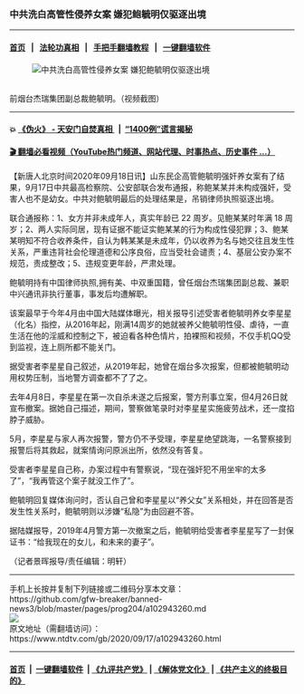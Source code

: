 ### 中共洗白高管性侵养女案 嫌犯鲍毓明仅驱逐出境
------------------------

#### [首页](https://github.com/gfw-breaker/banned-news3/blob/master/README.md) &nbsp;&nbsp;|&nbsp;&nbsp; [法轮功真相](https://github.com/begood0513/basic/blob/master/README.md)  &nbsp;&nbsp;|&nbsp;&nbsp; [手把手翻墙教程](https://github.com/gfw-breaker/guides/wiki)  &nbsp;&nbsp;|&nbsp;&nbsp; [一键翻墙软件](https://github.com/gfw-breaker/nogfw/blob/master/README.md)  



<div><div class="featured_image">
 <figure>
  <img alt="中共洗白高管性侵养女案 嫌犯鲍毓明仅驱逐出境" src="https://i.ntdtv.com/assets/uploads/2020/09/1844ddf5c077e056fe5b9152783504e1-797x450.jpg"/>
 </figure><br/>
 <span class="caption">
  前烟台杰瑞集团副总裁鲍毓明。（视频截图）
 </span>
</div>
</div><hr/>

#### 💥 [《伪火》 - 天安门自焚真相 ](http://158.247.195.190:10000/videos/blog/weihuo.html)&nbsp; |&nbsp; [“1400例”谎言揭秘  ](http://158.247.195.190:10000/videos/blog/jiexi1400.html)

#### [ 🎬  翻墙必看视频（YouTube热门频道、网站代理、时事热点、历史事件 ...）](https://github.com/gfw-breaker/links/blob/master/banned.md)

<div><div class="post_content" itemprop="articleBody">
 <p>
  【新唐人北京时间2020年09月18日讯】山东民企高管鲍毓明强奸养女案有了结果，9月17日中共最高检察院、公安部联合发布通报，称鲍某某并未构成强奸，受害人也不是幼女。中共对鲍毓明最后的处理结果是，吊销律师执照驱逐出境。
 </p>
 <p>
  联合通报称：1、女方并非未成年人，真实年龄已 22 周岁。见鲍某某时年满 18 周岁；2、两人实际同居，现有证据不能证实鲍某某的行为构成性侵犯罪；3、鲍某某明知不符合收养条件，自认为韩某某是未成年，仍以收养为名与她交往且发生性关系，严重违背社会伦理道德和公序良俗，应当受社会谴责；4、基层公安办案不规范，责成整改；5、违规变更年龄，严肃处理。
 </p>
 <p>
  鲍毓明持有中国律师执照,拥有美、中双重国籍，曾任烟台杰瑞集团副总裁、兼职中兴通讯非执行董事，事发后均遭解职。
 </p>
 <p>
  该案最早于今年4月由中国大陆媒体曝光，相关报导引述受害者鲍毓明养女李星星（化名）指控，从2016年起，刚满14周岁的她就被养父鲍毓明性侵、虐待，一直生活在他的淫威和控制之下，被迫看各种色情片，拍裸照和视频，不仅手机QQ受到监视，连上厕所都不能关门。
 </p>
 <p>
  据受害者李星星自己叙述，从2019年起，她曾在烟台多次报案，但都被鲍毓明动用权势压制，当地警方调查都不了了之。
 </p>
 <p>
  去年4月8日，李星星在第一次自杀未遂之后报案，警方刑事立案，但4月26日就宣布撤案。据她自己描述，期间，警察做笔录时对李星星实施疲劳战术，还一度掐脖子威胁。
 </p>
 <p>
  5月，李星星与家人再次报警，警方仍不予受理，李星星绝望跳海，一名警察接到报警后将其救起，就案情询问原派出所，依然没有答复。
 </p>
 <p>
  受害者李星星自己称，办案过程中有警察说，“现在强奸犯不用坐牢的太多了”，“我再管这个案子就没工作了”。
 </p>
 <p>
  鲍毓明回复媒体询问时，否认自己曾和李星星以“养父女”关系相处，并在回答是否发生性关系时，鲍毓明则以涉嫌“私隐”为由回避不答。
 </p>
 <p>
  据陆媒报导，2019年4月警方第一次撤案之后，鲍毓明给受害者李星星写了一封保证书：“给我现在的女儿，和未来的妻子”。
 </p>
 <p>
  （记者景晖报导/责任编辑：明轩）
 </p>
 <div class="single_ad">
 </div>
</div>
</div>
<hr/>
手机上长按并复制下列链接或二维码分享本文章：<br/>
https://github.com/gfw-breaker/banned-news3/blob/master/pages/prog204/a102943260.md <br/>
<a href='https://github.com/gfw-breaker/banned-news3/blob/master/pages/prog204/a102943260.md'><img src='https://github.com/gfw-breaker/banned-news3/blob/master/pages/prog204/a102943260.md.png'/></a> <br/>
原文地址（需翻墙访问）：https://www.ntdtv.com/gb/2020/09/17/a102943260.html


------------------------
#### [首页](https://github.com/gfw-breaker/banned-news3/blob/master/README.md) &nbsp;|&nbsp; [一键翻墙软件](https://github.com/gfw-breaker/nogfw/blob/master/README.md) &nbsp;| [《九评共产党》](https://github.com/gfw-breaker/9ping.md/blob/master/README.md#九评之一评共产党是什么) | [《解体党文化》](https://github.com/gfw-breaker/jtdwh.md/blob/master/README.md) | [《共产主义的终极目的》](https://github.com/gfw-breaker/gczydzjmd.md/blob/master/README.md)


<img src='http://gfw-breaker.win/banned-news3/pages/prog204/a102943260.md' width='0px' height='0px'/>